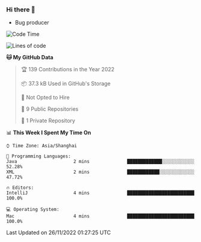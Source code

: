 ### Hi there 👋
* Bug producer
<!--START_SECTION:waka-->
![Code Time](http://img.shields.io/badge/Code%20Time-828%20hrs%208%20mins-blue)

![Lines of code](https://img.shields.io/badge/From%20Hello%20World%20I%27ve%20Written-34%20Thousand%20lines%20of%20code-blue)

**🐱 My GitHub Data** 

> 🏆 139 Contributions in the Year 2022
 > 
> 📦 37.3 kB Used in GitHub's Storage 
 > 
> 🚫 Not Opted to Hire
 > 
> 📜 9 Public Repositories 
 > 
> 🔑 1 Private Repository 
 > 
📊 **This Week I Spent My Time On** 

```text
⌚︎ Time Zone: Asia/Shanghai

💬 Programming Languages: 
Java                     2 mins              █████████████░░░░░░░░░░░░   52.28% 
XML                      2 mins              ████████████░░░░░░░░░░░░░   47.72%

🔥 Editors: 
IntelliJ                 4 mins              █████████████████████████   100.0%

💻 Operating System: 
Mac                      4 mins              █████████████████████████   100.0%

```


 Last Updated on 26/11/2022 01:27:25 UTC
<!--END_SECTION:waka-->
